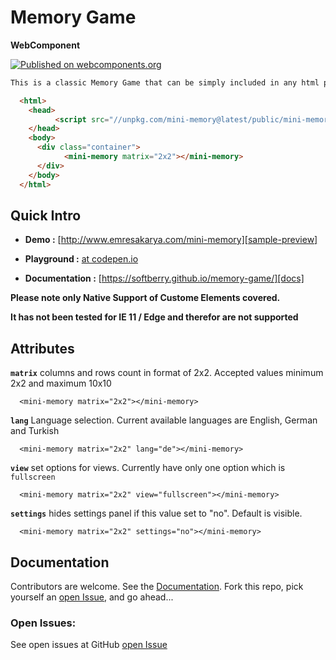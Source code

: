 # Memory Game

**WebComponent**

[![Published on webcomponents.org](https://img.shields.io/badge/webcomponents.org-published-blue.svg)](https://www.webcomponents.org/element/mini-memory)


<!--
```
<custom-element-demo>
<template>
<style>
  html,
  body {
    width:100%;
    height:100%;
    font-family: Helvetica, sans-serif;
  }
  .container {
     width:100%;
    height:100%;
  }
</style>
    <p>
      ** Please note images used in demo pages are supplied from https://picsum.photos/ which is a free
      image placeholder service and therefore it takes long to load images.**
    </p>
    <div class="container">
      <mini-memory matrix="2x2"></mini-memory>
    </div>
    <script src="//unpkg.com/mini-memory@latest/public/mini-memory.min.js"></script>
</template>
</custom-element-demo>
```
-->
```html
This is a classic Memory Game that can be simply included in any html page like this:

  <html>
    <head>
          <script src="//unpkg.com/mini-memory@latest/public/mini-memory.min.js"></script>
    </head>
    <body>
      <div class="container">
            <mini-memory matrix="2x2"></mini-memory>
      </div>
    </body>
  </html>
```





## Quick Intro

- **Demo :** [http://www.emresakarya.com/mini-memory][sample-preview]

- **Playground :** [at codepen.io][codepen]

- **Documentation :** [https://softberry.github.io/memory-game/][docs]

**Please note only Native Support of Custome Elements covered.**

**It has not been tested for IE 11 / Edge  and therefor are not supported**

## Attributes

**`matrix`** columns and rows count in format of 2x2. Accepted values minimum 2x2 and maximum 10x10

      <mini-memory matrix="2x2"></mini-memory>

**`lang`** Language selection. Current available languages are English, German and Turkish

      <mini-memory matrix="2x2" lang="de"></mini-memory>

**`view`** set options for views. Currently have only one option which is `fullscreen`

      <mini-memory matrix="2x2" view="fullscreen"></mini-memory>

**`settings`** hides settings panel if this value set to "no". Default is visible.

      <mini-memory matrix="2x2" settings="no"></mini-memory>


## Documentation

Contributors are welcome. See the [Documentation][docs]. Fork this repo, pick yourself an [open Issue][issues], and go ahead...


### Open Issues:

See open issues at GitHub [open Issue][issues]


[sample-preview]: http://www.emresakarya.com/mini-memory
[docs]: https://softberry.github.io/memory-game/
[codepen]: https://codepen.io/softberry/pen/dwBrNB
[issues]:https://github.com/softberry/memory-game/issues
